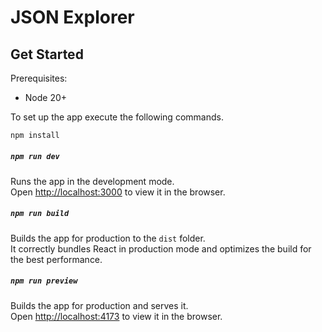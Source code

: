 # JSON Explorer

## Get Started

Prerequisites:

- Node 20+

To set up the app execute the following commands.

```bash
npm install
```

##### `npm run dev`

Runs the app in the development mode.\
Open [http://localhost:3000](http://localhost:3000) to view it in the browser.

##### `npm run build`

Builds the app for production to the `dist` folder.\
It correctly bundles React in production mode and optimizes the build for the best performance.

##### `npm run preview`

Builds the app for production and serves it.\
Open [http://localhost:4173](http://localhost:4173) to view it in the browser.
